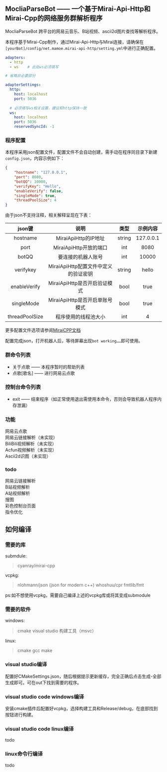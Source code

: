 ## MocliaParseBot —— 一个基于Mirai-Api-Http和Mirai-Cpp的网络服务群解析程序

MocliaParseBot 跨平台的网易云音乐、B站视频、ascii2d图片查找等解析程序。

本程序基于Mirai-Cpp制作，通过Mirai-Api-Http与Mirai连接，请确保在`[yourBot]/config/net.mamoe.mirai-api-http/setting.yml`中进行正确配置。  
~~~yaml
adapters: 
  - http
  - ws    # 此处ws必须填写

# 省略非必要部分

adapterSettings: 
  http:
    host: localhost
    port: 5036
  
  # 必须填写ws相关设置，建议和http保持一致
  ws:
    host: localhost
    port: 5036
    reservedSyncId: -1
~~~

### 程序配置

本程序采用json配置文件，配置文件不会自动创建，需手动在程序同目录下新建`config.json`，内容示例如下：
~~~json
{
    "hostname": "127.0.0.1",
    "port": 8080,
    "botQQ": 10000,
    "verifyKey": "Hello",
    "enableVerify": false,
    "singleMode": true,
    "threadPoolSize": 4
}
~~~

由于json不支持注释，相关解释呈现在下表：

|json键|说明|类型|示例内容|
|:-:|:-:|:-:|:-:|
|hostname|MiraiApiHttp的IP地址|string|127.0.0.1|
|port|MiraiApiHttp开放的端口|int|8080|
|botQQ|要连接的机器人账号|int|10000|
|verifykey|MiraiApiHttp配置文件中定义的验证密钥|string|hello|
|enableVerify|MiraiApiHttp是否开启验证模式|bool|true|
|singleMode|MiraiApiHttp是否开启单账号模式|bool|true|
|threadPoolSize|程序使用的线程池大小|int|4|

更多配置文件选项请参阅[MiraiCPP文档](https://github.com/cyanray/mirai-cpp/blob/master/doc/Documentation.md#%E5%A6%82%E4%BD%95%E4%B8%8Emirai-api-http%E5%BB%BA%E7%AB%8B%E8%BF%9E%E6%8E%A5)

配置完成json，打开机器人后，等待屏幕出现`bot working……`即可使用。

### 群命令列表
* 关于点歌 —— 本程序暂时的帮助列表
* 点歌[歌名] —— 进行网易云点歌  

### 控制台命令列表
* exit —— 结束程序（如正常使用退出需使用本命令，否则会导致机器人程序内存泄漏）  

### 功能

网易云点歌  
网易云链接解析（未实现）  
BiliBili视频解析（未实现）   
Acfun视频解析（未实现）  
Ascii2d识图（未实现）    

### todo

网易云链接解析  
B站视频解析  
A站视频解析  
搜图  
彩色控制台页面  
指令优化  

## 如何编译

### 需要的库

submdule:  
> cyanray/mirai-cpp

vcpkg:  
> nlohmann/json (json for modern c++)
> whoshuu/cpr
> fmtlib/fmt

ps:如不想使用vcpkg，需要自己编译上述的vcpkg库或将其变成submodule  

### 需要的软件

windows:
> cmake
> visual studio 构建工具（msvc）

linux:
> cmake
> gcc
> make

### visual studio编译
配置好CMakeSettings.json，随后根据提示更新缓存，完全正确后点击生成-全部生成即可。可在out下找到需要的程序。  

### visual studio code windows编译
安装cmake插件后配置好vcpkg，选择构建工具和Release/debug，在底部找到按钮进行构建。

### visual studio code linux编译
todo

### linux命令行编译
todo